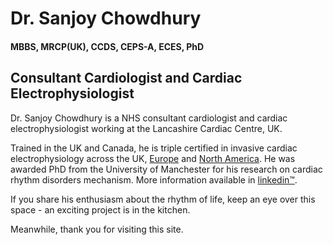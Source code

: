 # Dr. Sanjoy Chowdhury 
#### MBBS, MRCP(UK), CCDS, CEPS-A, ECES, PhD
## Consultant Cardiologist and Cardiac Electrophysiologist



Dr. Sanjoy Chowdhury is a NHS consultant cardiologist and cardiac electrophysiologist working at the Lancashire Cardiac Centre, UK.

Trained in the UK and Canada, he is triple certified in invasive cardiac electrophysiology across the UK, [Europe](https://www.escardio.org/Education/Career-Development/Certification/certified-healthcare-professionals-in-heart-rhythm) and [North America](https://ibhre.org/physicians/ceps-exam/physician-certified-electrophysiology-specialist-ceps-recipients). 
He was awarded PhD from the University of Manchester for his research on cardiac rhythm disorders mechanism.
More information available in [linkedin™](https://www.linkedin.com/in/sanjoykumar/).

If you share his enthusiasm about the rhythm of life, keep an eye over this space - an exciting project is in the kitchen.

Meanwhile, thank you for visiting this site. 
